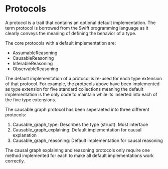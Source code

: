 # Protocols

A protocol is a trait that contains an optional default implementation.
The term protocol is borrowed from the Swift programming language as
it clearly conveys the meaning of defining the behavior of a type. 

The core protocols with  a default implementation are:
* AssumableReasoning
* CausableReasoning
* InferableReasoning
* ObservableReasoning

The default implementation of a protocol is re-used for each type extension of that protocol.
For example, the protocols above have been implemented as type extension for five standard collections
meaning the default implementation is the only code to maintain while its inserted into each of the five type extensions.

The causable graph protocol has been seperaeted into three different protocols:

1) Causable_graph_type: Describes the type (struct). Most interface
2) Causable_graph_explaining: Default implementation for causal explanation 
3) Causable_graph_reasoning: Default implementation for causal reasoning

The causal graph explaining and reasoning protocols only require one 
method implemented for each to make all default implementations work correctly. 